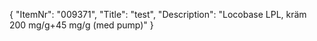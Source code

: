 {
  "ItemNr": "009371",
  "Title": "test",
  "Description": "Locobase LPL, kräm 200 mg/g+45 mg/g (med pump)"
}